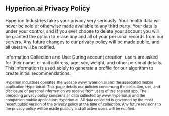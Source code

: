 ## Hyperion.ai Privacy Policy
Hyperion Industries takes your privacy very seriously. Your health data will never be sold or otherwise made available to any third party. Your data is under your control, and if you ever choose to delete your account you will be granted the option to erase any and all of your personal records from our servers. Any future changes to our privacy policy will be made public, and all users will be notified.

Information Collection and Use: During account creation, users are asked for their name, e-mail address, age, sex, weight, and other personal details. This information is used solely to generate a profile for our algorithm to create initial recommendations.

<sub>
Hyperion Industries operates the website www.hyperion.ai and the associated mobile application Hyperion.ai. This page details our policies concerning the collection, use, and disclosure of personal information we receive from users of the site and app.
</sub>

<sub>
The preceding privacy policy concerns all data collected by www.hyperion.ai and the companion mobile application Hyperion.ai. All data collected is governed by the most recent public version of the privacy policy at the time of collection. Any future revisions to the privacy policy will be made publicly and all active users will be notified.
</sub>
